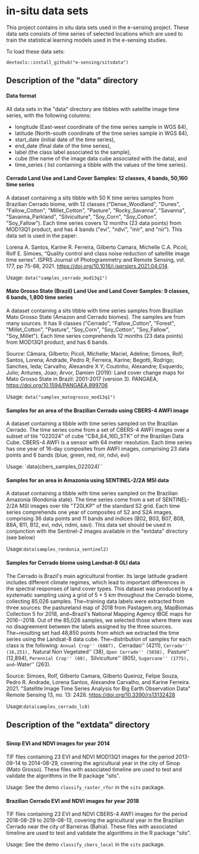 # in-situ data sets
This project contains in situ data sets used in the e-sensing project. These data sets consists of time series of selected locations which are used to train the statistical learning models used in the e-sensing studies. 

To load these data sets:

`devtools::install_github("e-sensing/sitsdata")`

## Description of the "data" directory

#### Data format 

All data sets in the "data" directory are tibbles with satellite image time series, with the following columns: 

- longitude (East-west coordinate of the time series sample in WGS 84),
- latitude (North-south coordinate of the time series sample in WGS 84),
- start_date (initial date of the time series),
- end_date (final date of the time series),
- label (the class label associated to the sample),
- cube (the name of the image data cube associated with the data), and
- time_series ( list containing a tibble with the values of the time series).


#### Cerrado  Land Use and Land Cover Samples: 12 classes, 4 bands, 50,160 time series

A dataset containing a sits tibble with 50 K time series samples from Brazilian Cerrado biome, with 12 classes ("Dense_Woodland", "Dunes", "Fallow_Cotton", "Millet_Cotton", "Pasture", "Rocky_Savanna", "Savanna", "Savanna_Parkland", "Silviculture",  "Soy_Corn", "Soy_Cotton", "Soy_Fallow"). Each time series covers 12 months (23 data points) from MOD13Q1 product, and has 4 bands ("evi", "ndvi", "mir", and "nir").  This data set is used in the paper:

Lorena A. Santos, Karine R. Ferreira, Gilberto Camara, Michelle C.A. Picoli, Rolf E. Simoes, “Quality control and class noise reduction of satellite image time series”. ISPRS Journal of Photogrammetry and Remote Sensing, vol. 177, pp 75-88, 2021. https://doi.org/10.1016/j.isprsjprs.2021.04.014.

Usage: `data("samples_cerrado_mod13q1")`

#### Mato Grosso State (Brazil) Land Use and Land Cover Samples: 9 classes, 6 bands, 1,800 time series

A dataset containing a sits tibble with time series samples from Brazilian Mato Grosso State (Amazon and Cerrado biomes). The samples are from many sources. It has 9 classes ("Cerrado", "Fallow_Cotton", "Forest", "Millet_Cotton", "Pasture", "Soy_Corn", "Soy_Cotton", "Soy_Fallow", "Soy_Millet"). Each time series comprehends 12 months (23 data points) from MOD13Q1 product, and has 6 bands.

Source: Câmara, Gilberto; Picoli, Michelle; Maciel, Adeline; Simoes, Rolf; Santos, Lorena; Andrade, Pedro R; Ferreira, Karine; Begotti, Rodrigo; Sanches, Ieda; Carvalho, Alexandre X Y; Coutinho, Alexandre; Esquerdo, Julio; Antunes, Joao; Arvor, Damien (2019): Land cover change maps for Mato Grosso State in Brazil: 2001-2017 (version 3). PANGAEA, https://doi.org/10.1594/PANGAEA.899706

Usage: `data("samples_matogrosso_mod13q1")`

#### Samples for an area of the Brazilian Cerrado using CBERS-4 AWFI image

A dataset containing a tibble with time series sampled on the Brazilian Cerrado. The time series come from a set of CBERS-4 AWFI images over a subset of tile "022024" of cube "CB4_64_16D_STK" of the Brazilian Data Cube. CBERS-4 AWFI is a sensor with 64 meter resolution. Each time series has one year of 16-day composites from AWFI images, comprising 23 data points and 6 bands (blue, green, red, nir, ndvi, evi)

Usage: `data(cbers_samples_022024)``

#### Samples for an area in Amazonia using SENTINEL-2/2A MSI data

A dataset containing a tibble with time series sampled on the 
Brazilian Amazonia (Rondonia state). The time series come from a set of SENTINEL-2/2A MSI images
over tile "T20LKP" of the standard S2 grid. Each time series comprehends one year of composites of S2 and S2A images, comprising 36 data points and 11 bands and indices (B02, B03, B07, B08, B8A, B11, B12, evi, ndvi, ndmi, savi). This data set should be used in conjunction with the Sentinel-2 images available in the "extdata" directory (see below)

Usage:`data(samples_rondonia_sentinel2)`

#### Samples for Cerrado biome using Landsat-8 OLI data

The Cerrado is Brazil's main agricultural frontier. Its large latitude gradient includes different climate regimes, which lead to important differences in the spectral responses of land cover types. This dataset was produced by a systematic sampling using a grid of 5 $\times$ 5 km throughout the Cerrado biome, collecting 85,026 samples. The~training data labels were extracted from three sources: the pastureland map of 2018 from Pastagem.org, MapBiomas Collection 5 for  2018, and~Brazil's National Mapping Agency IBGE maps for 2016--2018. Out of the 85,026 samples, we selected those where there was no disagreement between the labels assigned by the three sources. The~resulting set had 48,850 points from which we extracted the time series using the Landsat-8 data cube. The~distribution of samples for each class is the following: ``Annual Crop'' (6887), ``Cerradao'' (4211), ``Cerrado'' (16,251), ``Natural Non Vegetated'' (38), ``Open Cerrado'' (5658), ``Pasture'' (12,894), ``Perennial Crop'' (68), ``Silviculture'' (805), ``Sugarcane'' (1775), and~``Water'' (263).

Source: Simoes, Rolf, Gilberto Camara, Gilberto Queiroz, Felipe Souza, Pedro R. Andrade, Lorena Santos, Alexandre Carvalho, and Karine Ferreira. 2021. "Satellite Image Time Series Analysis for Big Earth Observation Data" Remote Sensing 13, no. 13: 2428. https://doi.org/10.3390/rs13132428

Usage:`data(samples_cerrado_lc8)`


## Description of the "extdata" directory
## 
#### Sinop EVI and NDVI images for year 2014

TIF files containing 23 EVI and NDVI MOD13Q1 images for the period 2013-09-14 to 2014-08-29, covering the agricultural year in the city of Sinop (Mato Grosso). These files with associated timeline are used to test and validate the algorithms in the R package "sits". 

Usage: See the demo `classify_raster_rfor` in the `sits` package.

#### Brazilian Cerrado EVI and NDVI images for year 2018

TIF files containing 23 EVI and NDVI CBERS-4 AWFI images for the period 2018-08-29 to 2019-08-13, covering the agricultural year in the Brazilian Cerrado near the city of Barreiras (Bahia). These files with associated timeline are used to test and validate the algorithms in the R package "sits". 

Usage: See the demo `classify_cbers_local` in the `sits` package. 

